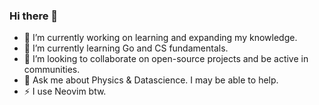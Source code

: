 ### Hi there 👋

- 🔭 I’m currently working on learning and expanding my knowledge.
- 🌱 I’m currently learning Go and CS fundamentals.
- 👯 I’m looking to collaborate on open-source projects and be active in communities.
- 💬 Ask me about Physics & Datascience. I may be able to help.
- ⚡ I use Neovim btw.

<!--
**0xshen/0xshen** is a ✨ _special_ ✨ repository because its `README.md` (this file) appears on your GitHub profile.

Here are some ideas to get you started:

- 🔭 I’m currently working on ...
- 🌱 I’m currently learning ...
- 👯 I’m looking to collaborate on ...
- 🤔 I’m looking for help with ...
- 💬 Ask me about ...
- 📫 How to reach me: ...
- 😄 Pronouns: ...
- ⚡ Fun fact: ...
-->
